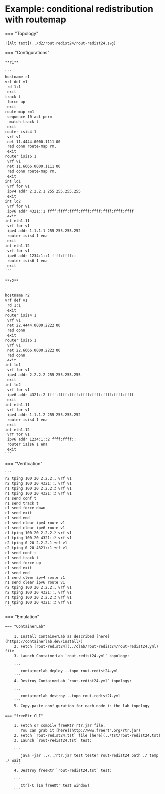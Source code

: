 # Example: conditional redistribution with routemap

=== "Topology"

    ![Alt text](../d2/rout-redist24/rout-redist24.svg)

=== "Configurations"

    **r1**

    ```
    hostname r1
    vrf def v1
     rd 1:1
     exit
    track t
     force up
     exit
    route-map rm1
     sequence 10 act perm
      match track t
     exit
    router isis4 1
     vrf v1
     net 11.4444.0000.1111.00
     red conn route-map rm1
     exit
    router isis6 1
     vrf v1
     net 11.6666.0000.1111.00
     red conn route-map rm1
     exit
    int lo1
     vrf for v1
     ipv4 addr 2.2.2.1 255.255.255.255
     exit
    int lo2
     vrf for v1
     ipv6 addr 4321::1 ffff:ffff:ffff:ffff:ffff:ffff:ffff:ffff
     exit
    int eth1.11
     vrf for v1
     ipv4 addr 1.1.1.1 255.255.255.252
     router isis4 1 ena
     exit
    int eth1.12
     vrf for v1
     ipv6 addr 1234:1::1 ffff:ffff::
     router isis6 1 ena
     exit
    ```

    **r2**

    ```
    hostname r2
    vrf def v1
     rd 1:1
     exit
    router isis4 1
     vrf v1
     net 22.4444.0000.2222.00
     red conn
     exit
    router isis6 1
     vrf v1
     net 22.6666.0000.2222.00
     red conn
     exit
    int lo1
     vrf for v1
     ipv4 addr 2.2.2.2 255.255.255.255
     exit
    int lo2
     vrf for v1
     ipv6 addr 4321::2 ffff:ffff:ffff:ffff:ffff:ffff:ffff:ffff
     exit
    int eth1.11
     vrf for v1
     ipv4 addr 1.1.1.2 255.255.255.252
     router isis4 1 ena
     exit
    int eth1.12
     vrf for v1
     ipv6 addr 1234:1::2 ffff:ffff::
     router isis6 1 ena
     exit
    ```

=== "Verification"

    ```
    r2 tping 100 20 2.2.2.1 vrf v1
    r2 tping 100 20 4321::1 vrf v1
    r1 tping 100 20 2.2.2.2 vrf v1
    r1 tping 100 20 4321::2 vrf v1
    r1 send conf t
    r1 send track t
    r1 send force down
    r1 send exit
    r1 send end
    r1 send clear ipv4 route v1
    r1 send clear ipv6 route v1
    r1 tping 100 20 2.2.2.2 vrf v1
    r1 tping 100 20 4321::2 vrf v1
    r2 tping 0 20 2.2.2.1 vrf v1
    r2 tping 0 20 4321::1 vrf v1
    r1 send conf t
    r1 send track t
    r1 send force up
    r1 send exit
    r1 send end
    r1 send clear ipv4 route v1
    r1 send clear ipv6 route v1
    r2 tping 100 20 2.2.2.1 vrf v1
    r2 tping 100 20 4321::1 vrf v1
    r1 tping 100 20 2.2.2.2 vrf v1
    r1 tping 100 20 4321::2 vrf v1
    ```

=== "Emulation"

    === "ContainerLab"

        1. Install ContainerLab as described [here](https://containerlab.dev/install/)  
        2. Fetch [rout-redist24](../clab/rout-redist24/rout-redist24.yml) file  
        3. Launch ContainerLab `rout-redist24.yml` topology:  

        ```
           containerlab deploy --topo rout-redist24.yml  
        ```
        4. Destroy ContainerLab `rout-redist24.yml` topology:  

        ```
           containerlab destroy --topo rout-redist24.yml  
        ```
        5. Copy-paste configuration for each node in the lab topology

    === "freeRtr CLI"

        1. Fetch or compile freeRtr rtr.jar file.  
           You can grab it [here](http://www.freertr.org/rtr.jar)  
        2. Fetch `rout-redist24.tst` file [here](../tst/rout-redist24.tst)  
        3. Launch `rout-redist24.tst` test:  

        ```
           java -jar ../../rtr.jar test tester rout-redist24 path ./ temp ./ wait
        ```
        4. Destroy freeRtr `rout-redist24.tst` test:  

        ```
           Ctrl-C (In freeRtr test window)
        ```


